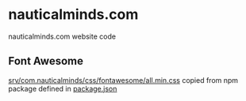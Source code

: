 # nauticalminds.com

nauticalminds.com website code

## Font Awesome

[srv/com.nauticalminds/css/fontawesome/all.min.css](/srv/com.nauticalminds/css/fontawesome/all.min.css) copied from npm package defined in [package.json](/package.json)
